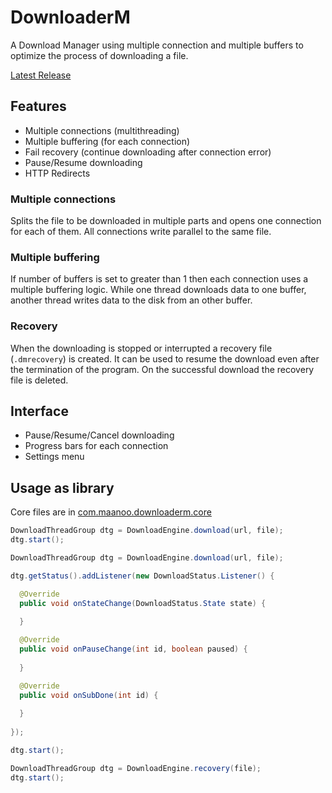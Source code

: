 # DownloaderM
A Download Manager using multiple connection and multiple buffers to optimize the process of downloading a file. 

[Latest Release](https://github.com/MaanooAk/DownloaderM/releases/latest)

## Features
* Multiple connections (multithreading)
* Multiple buffering (for each connection)
* Fail recovery (continue downloading after connection error)
* Pause/Resume downloading 
* HTTP Redirects

### Multiple connections
Splits the file to be downloaded in multiple parts and opens one connection for each of them. All connections write parallel to the same file.

### Multiple buffering
If number of buffers is set to greater than 1 then each connection uses a multiple buffering logic. 
While one thread downloads data to one buffer, another thread writes data to the disk from an other buffer.

### Recovery
When the downloading is stopped or interrupted a recovery file (`.dmrecovery`) is created. It can be used to resume the download even after the termination of the program. On the successful download the recovery file is deleted.

## Interface
* Pause/Resume/Cancel downloading
* Progress bars for each connection
* Settings menu

## Usage as library
Core files are in [com.maanoo.downloaderm.core](/src/com/maanoo/downloaderm/core)

```java
DownloadThreadGroup dtg = DownloadEngine.download(url, file);
dtg.start();
```

```java
DownloadThreadGroup dtg = DownloadEngine.download(url, file);

dtg.getStatus().addListener(new DownloadStatus.Listener() {

  @Override
  public void onStateChange(DownloadStatus.State state) {
    
  }

  @Override
  public void onPauseChange(int id, boolean paused) {
    
  }

  @Override
  public void onSubDone(int id) {
    
  }
  
});

dtg.start();
```

```java
DownloadThreadGroup dtg = DownloadEngine.recovery(file);
dtg.start();
```
